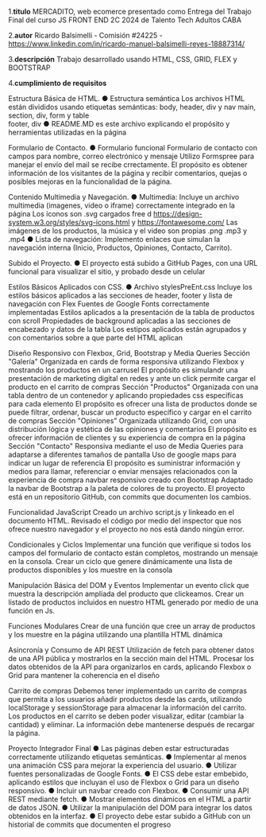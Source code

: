 1.**titulo**       MERCADITO, web ecomerce presentado como Entrega del Trabajo Final del curso JS FRONT END 2C 2024 de Talento Tech Adultos CABA

2.**autor**        Ricardo Balsimelli - Comisión #24225 - https://www.linkedin.com/in/ricardo-manuel-balsimelli-reyes-18887314/

3.**descripción**  Trabajo desarrollado usando HTML, CSS, GRID, FLEX y BOOTSTRAP

4.**cumplimiento de requisitos**

Estructura Básica de HTML.
	● Estructura semántica
		Los archivos HTML están divididos usando etiquetas semánticas: 
        body, header, div y nav 
        main, section, div, form y table  
        footer, div
	● README.MD 
		es este archivo explicando el propósito y herramientas utilizadas en la página 

Formulario de Contacto.
	● Formulario funcional
		Formulario de contacto con campos para nombre, correo electrónico y mensaje
		Utilizo Formspree para manejar el envío del mail se recibe crrectamente.
        El propósito es obtener información de los visitantes de la página y recibir comentarios, quejas o posibles mejoras en la funcionalidad de la página.

Contenido Multimedia y Navegación.
	● Multimedia: 
		Incluye un archivo multimedia (imagenes, video o iframe) correctamente integrado en la página
        Los íconos son .svg cargados free d https://design-system.w3.org/styles/svg-icons.html y https://fontawesome.com/
        Las imágenes de los productos, la música y el video son propias .png  .mp3 y .mp4
	● Lista de navegación: 
		Implemento enlaces que simulan la navegación interna (Inicio, Productos, Opiniones, Contacto, Carrito).

Subido el Proyecto.
	● El proyecto está subido a GitHub Pages, con una URL funcional para visualizar el sitio, y probado desde un celular

Estilos Básicos Aplicados con CSS.
	● Archivo stylesPreEnt.css 
		Incluye los estilos básicos aplicados a las secciones de header, footer y lista de navegación con Flex
		Fuentes de Google Fonts correctamente implementadas
        Estilos aplicados a la presentación de la tabla de productos con scroll
		Propiedades de background aplicadas a las secciones de encabezado y datos de la tabla
        Los estipos aplicados están agrupados y con comentarios sobre a que parte del HTML aplican

Diseño Responsivo con Flexbox, Grid, Bootstrap y Media Queries
Sección "Galería"
		Organizada en cards de forma responsiva utilizando Flexbox y mostrando los productos en un carrusel
        El propósito es simulandr una presentación de marketing digital en redes y ante un click permite cargar el producto en el carrito de compras 
Sección "Productos"
		Organizada con una tabla dentro de un contenedor y aplicando propiedades css específicas para cada elemento
        El propósito es ofrecer una lista de productos donde se puede filtrar, ordenar, buscar un producto específico y cargar en el carrito de compras
Sección "Opiniones"
		Organizada utilizando Grid, con una distribución lógica y estética de las opiniones y comentarios
        El propósito es ofrecer información de clientes y su experiencia de compra en la página
Sección "Contacto"
		Responsiva mediante el uso de Media Queries para adaptarse a diferentes tamaños de pantalla
        Uso de google maps para indicar un lugar de referencia 
        El propósito es suministrar información y medios para llamar, referenciar o enviar mensajes relacionados con la experiencia de compra
navbar responsivo creado con Bootstrap
        Adaptado la navbar de Bootstrap a la paleta de colores de tu proyecto.
        El proyecto está en un repositorio GitHub, con commits que documenten los cambios.

Funcionalidad JavaScript
        Creado un archivo script.js y linkeado en el documento HTML.
        Revisado el código por medio del inspector que nos ofrece nuestro navegador y el proyecto no nos està dando ningùn error.

Condicionales y Ciclos
        Implementar una función que verifique si todos los campos del formulario de contacto están completos, mostrando un mensaje en la consola.
        Crear un ciclo que genere dinámicamente una lista de productos disponibles y los muestre en la consola 

Manipulación Básica del DOM y Eventos
        Implementar un evento click que muestra la descripción ampliada del producto que clickeamos.
        Crear un listado de productos incluidos en nuestro HTML generado por medio de una función en Js. 
        
Funciones Modulares
        Crear de una función que cree un array de productos y los muestre en la página utilizando una plantilla HTML dinámica

Asincronía y Consumo de API REST
        Utilización de fetch para obtener datos de una API pública y mostrarlos en la sección main del HTML.
        Procesar los datos obtenidos de la API para organizarlos en cards, aplicando Flexbox o Grid para mantener la coherencia en el diseño

Carrito de compras
        Debemos tener implementado un carrito de compras que permita a los usuarios añadir productos desde las cards, utilizando localStorage
        y sessionStorage para almacenar la información del carrito.
        Los productos en el carrito se deben poder visualizar, editar (cambiar la cantidad) y eliminar.
        La información debe mantenerse después de recargar la página.

Proyecto Integrador Final
        ● Las páginas deben estar estructuradas correctamente utilizando etiquetas semánticas.
        ● Implementar al menos una animación CSS para mejorar la experiencia del usuario.
        ● Utilizar fuentes personalizadas de Google Fonts.
        ● El CSS debe estar embebido, aplicando estilos que incluyan el uso de Flexbox o Grid para un diseño responsivo.
        ● Incluir un navbar creado con Flexbox.
        ● Consumir una API REST mediante fetch.
        ● Mostrar elementos dinámicos en el HTML a partir de datos JSON.
        ● Utilizar la manipulación del DOM para integrar los datos obtenidos en la interfaz.
        ● El proyecto debe estar subido a GitHub con un historial de commits que documenten el progreso